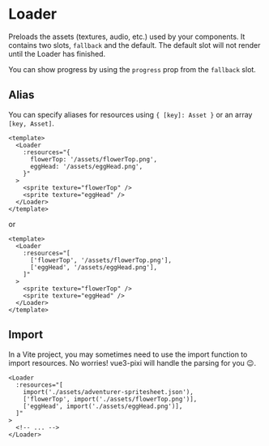 # Loader

Preloads the assets (textures, audio, etc.) used by your components.
It contains two slots, `fallback` and the default. The default slot will not
render until the Loader has finished.

You can show progress by using the `progress` prop from the `fallback` slot.

<demo src="./demo/basic.vue" background="#fff" />

## Alias

You can specify aliases for resources using `{ [key]: Asset }` or an array `[key, Asset]`.

```vue
<template>
  <Loader
    :resources="{
      flowerTop: '/assets/flowerTop.png',
      eggHead: '/assets/eggHead.png',
    }"
  >
    <sprite texture="flowerTop" />
    <sprite texture="eggHead" />
  </Loader>
</template>
```

or 

```vue
<template>
  <Loader
    :resources="[
      ['flowerTop', '/assets/flowerTop.png'],
      ['eggHead', '/assets/eggHead.png'],
    ]"
  >
    <sprite texture="flowerTop" />
    <sprite texture="eggHead" />
  </Loader>
</template>
```

## Import

In a Vite project, you may sometimes need to use the import function to import resources. No worries! vue3-pixi will handle the parsing for you 😉.

```vue
<Loader
  :resources="[
    import('./assets/adventurer-spritesheet.json'),
    ['flowerTop', import('./assets/flowerTop.png')],
    ['eggHead', import('./assets/eggHead.png')],
  ]"
>
  <!-- ... -->
</Loader>
```